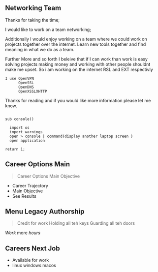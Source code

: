## Networking Team

Thanks for taking the time;

I would like to work on a team networking;

Additionally I would enjoy working on a team where we could work on projects
together over the internet. Learn new tools together and find meaning in what we do
as a team.

Further More and so forth I beleive that if I can work than work is easy
solving projects making money and working with other people shouldnt make
me upset. So i am working on the internet RSL and EXT respectivly

```
I use OpenVPN
      OpenSSL
      OpenDNS
      OpenXSSLXHTTP

```

Thanks for reading and if you would like more information please let me know.

```

sub console()

  import os
  import warnings
  open > console | command(display another laptop screen )
  open application

return 1;

```
## Career Options Main 

> Career Options Main Objective

- Career Trajectory
- Main Objective
- See Results

## Menu Legacy Authorship

> Credit for work
> Holding all teh keys
> Guarding all teh doors

*Work* more *hours*

## Careers Next Job
+ Available for work
+ linux windows macos
